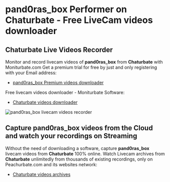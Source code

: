 # pand0ras_box Performer on Chaturbate - Free LiveCam videos downloader

## Chaturbate Live Videos Recorder

Monitor and record livecam videos of **pand0ras_box** from **Chaturbate** with Moniturbate.com
Get a premium trial for free by just and only registering with your Email address:
* [pand0ras_box Premium videos downloader](https://moniturbate.com/request-demo-licence-key.html)

Free livecam videos downloader - Moniturbate Software:
* [Chaturbate videos downloader](https://moniturbate.com/moniturbate-download-software.html)

![pand0ras_box livecam videos recorder](https://peachurnet.com/templates/moniturbate-software.png)


## Capture pand0ras_box videos from the Cloud and watch your recordings on Streaming

Without the need of downloading a software, capture **pand0ras_box** livecam videos from **Chaturbate** 100% online.
Watch Livecam archives from **Chaturbate** unlimitedly from thousands of existing recordings, only on Peachurbate.com and its websites network:
* [Chaturbate videos archives](https://peachurnet.com/)